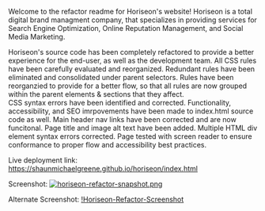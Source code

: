 Welcome to the refactor readme for Horiseon's website! Horiseon is a total digital brand managment company, that specializes in providing services for Search Engine Optimization, Online Reputation Management, and Social Media Marketing. 

Horiseon's source code has been completely refactored to provide a better experience for the end-user, as well as the development team.
All CSS rules have been carefully evaluated and reorganized. Redundant rules have been eliminated and consolidated under parent selectors. 
Rules have been reorganzied to provide for a better flow, so that all rules are now grouped within the parent elements & sections that they affect.  
CSS syntax errors have been identified and corrected. 
Functionality, accessibility, and SEO imrpovements have been made to index.html source code as well. 
Main header nav links have been corrected and are now funcitonal. 
Page title and image alt text have been added. 
Multiple HTML div element syntax errors corrected.
Page tested with screen reader to ensure conformance to proper flow and accessibility best practices.

Live deployment link: https://shaunmichaelgreene.github.io/horiseon/index.html

Screenshot: [![horiseon-refactor-snapshot.png](https://i.postimg.cc/R0rpQJYq/horiseon-refactor-snapshot.png)](https://postimg.cc/RWRTvh4z)

Alternate Screenshot: [!Horiseon-Refactor-Screenshot](./assets/horiseon%20refactor%20snapshot.png?raw=true "Horiseon Refactor Screenshot")